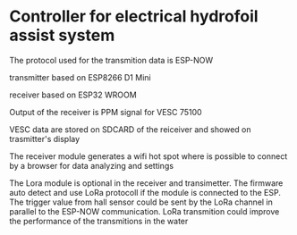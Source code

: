 # Controller for electrical hydrofoil assist system

The protocol used for the transmition data is ESP-NOW

transmitter based on ESP8266 D1 Mini

receiver based on ESP32 WROOM

Output of the receiver is PPM signal for VESC 75100

VESC data are stored on SDCARD of the reiceiver and showed on trasmitter's display

The receiver module generates a wifi hot spot where is possible to connect by a browser for data analyzing and settings

The Lora module is optional in the receiver and transimetter. The firmware auto detect and use LoRa protocoll if the module is connected to the ESP. The trigger value from hall sensor could be sent by the LoRa channel in parallel to the ESP-NOW communication. LoRa transmition could improve the performance of the transmitions in the water

